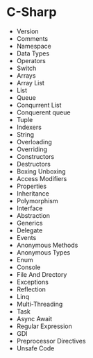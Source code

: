 # C-Sharp

* Version
* Comments
* Namespace
* Data Types
* Operators
* Switch
* Arrays
* Array List
* List
* Queue
* Conqurrent List
* Conquerent queue
* Tuple
* Indexers
* String
* Overloading
* Overriding
* Constructors
* Destructors
* Boxing Unboxing
* Access Modifiers
* Properties
* Inheritance
* Polymorphism
* Interface
* Abstraction
* Generics
* Delegate
* Events
* Anonymous Methods
* Anonymous Types
* Enum
* Console
* File And Drectory
* Exceptions
* Reflection
* Linq
* Multi-Threading
* Task
* Async Await
* Regular Expression
* GDI
* Preprocessor Directives
* Unsafe Code
